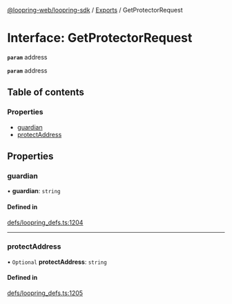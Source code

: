 [@loopring-web/loopring-sdk](../README.md) / [Exports](../modules.md) / GetProtectorRequest

# Interface: GetProtectorRequest

**`param`** address

**`param`** address

## Table of contents

### Properties

- [guardian](GetProtectorRequest.md#guardian)
- [protectAddress](GetProtectorRequest.md#protectaddress)

## Properties

### guardian

• **guardian**: `string`

#### Defined in

[defs/loopring_defs.ts:1204](https://github.com/Loopring/loopring_sdk/blob/c031084/src/defs/loopring_defs.ts#L1204)

___

### protectAddress

• `Optional` **protectAddress**: `string`

#### Defined in

[defs/loopring_defs.ts:1205](https://github.com/Loopring/loopring_sdk/blob/c031084/src/defs/loopring_defs.ts#L1205)
